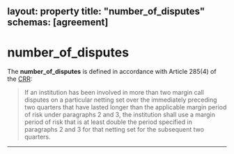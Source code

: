 layout:		property
title:		"number_of_disputes"
schemas:	[agreement]
---

# number_of_disputes

The **number_of_disputes** is defined in accordance with Article 285(4) of the [CRR][CRR]:
> If an institution has been involved in more than two margin call disputes on a particular netting set over the immediately preceding two quarters that have lasted longer than the applicable margin period of risk under paragraphs 2 and 3, the institution shall use a margin period of risk that is at least double the period specified in paragraphs 2 and 3 for that netting set for the subsequent two quarters.

---
[CRR]: https://eur-lex.europa.eu/legal-content/EN/TXT/?uri=CELEX:02013R0575-20191225